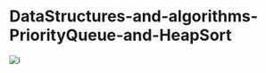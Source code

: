 # DataStructures-and-algorithms-PriorityQueue-and-HeapSort

![i](https://user-images.githubusercontent.com/100304573/178519884-b1fd739a-0e61-40c7-bf9e-2ff5e676d971.png)
